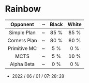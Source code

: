 # Rainbow
| Opponent | ~ | Black | White |
| :-: | -: | :-: | :-: |
| Simple Plan | ~ | 85 % | 85 % |
| Corners Plan | ~ | 80 % | 80 % |
| Primitive MC | ~ | 5 % | 0 % |
| MCTS | ~ | 5 % | 10 % |
| Alpha Beta | ~ | 0 % | 0 % |
- 2022 / 06 / 01 / 07: 28: 28
<br>
<br>